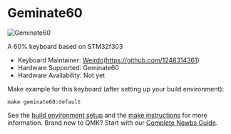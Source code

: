 # Geminate60

![Geminate60](https://www.hualigs.cn/image/600d9391f16d7.jpg)

A 60% keyboard based on STM32f303

* Keyboard Maintainer:  [Weirdo](https://weirdo-f.github.io)(https://github.com/1248314361)
* Hardware Supported: Geminate60
* Hardware Availability: Not yet

Make example for this keyboard (after setting up your build environment):

    make geminate60:default

See the [build environment setup](https://docs.qmk.fm/#/getting_started_build_tools) and the [make instructions](https://docs.qmk.fm/#/getting_started_make_guide) for more information. Brand new to QMK? Start with our [Complete Newbs Guide](https://docs.qmk.fm/#/newbs).
